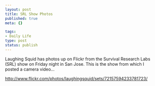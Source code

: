 ```yaml
--- 
layout: post
title: SRL Show Photos
published: true
meta: {}

tags: 
- Daily Life
type: post
status: publish
---
```

Laughing Squid has photos up on Flickr from the Survival Research Labs (SRL) show on Friday night in San Jose. This is the show from which I posted a camera video...

<a href="http://www.flickr.com/photos/laughingsquid/sets/72157594233781723/">http://www.flickr.com/photos/laughingsquid/sets/72157594233781723/</a>
